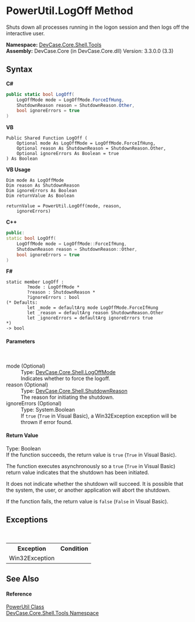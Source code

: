 # PowerUtil.LogOff Method 
 

Shuts down all processes running in the logon session and then logs off the interactive user.

**Namespace:**&nbsp;<a href="N_DevCase_Core_Shell_Tools">DevCase.Core.Shell.Tools</a><br />**Assembly:**&nbsp;DevCase.Core (in DevCase.Core.dll) Version: 3.3.0.0 (3.3)

## Syntax

**C#**<br />
``` C#
public static bool LogOff(
	LogOffMode mode = LogOffMode.ForceIfHung,
	ShutdownReason reason = ShutdownReason.Other,
	bool ignoreErrors = true
)
```

**VB**<br />
``` VB
Public Shared Function LogOff ( 
	Optional mode As LogOffMode = LogOffMode.ForceIfHung,
	Optional reason As ShutdownReason = ShutdownReason.Other,
	Optional ignoreErrors As Boolean = true
) As Boolean
```

**VB Usage**<br />
``` VB Usage
Dim mode As LogOffMode
Dim reason As ShutdownReason
Dim ignoreErrors As Boolean
Dim returnValue As Boolean

returnValue = PowerUtil.LogOff(mode, reason, 
	ignoreErrors)
```

**C++**<br />
``` C++
public:
static bool LogOff(
	LogOffMode mode = LogOffMode::ForceIfHung, 
	ShutdownReason reason = ShutdownReason::Other, 
	bool ignoreErrors = true
)
```

**F#**<br />
``` F#
static member LogOff : 
        ?mode : LogOffMode * 
        ?reason : ShutdownReason * 
        ?ignoreErrors : bool 
(* Defaults:
        let _mode = defaultArg mode LogOffMode.ForceIfHung
        let _reason = defaultArg reason ShutdownReason.Other
        let _ignoreErrors = defaultArg ignoreErrors true
*)
-> bool 

```


#### Parameters
&nbsp;<dl><dt>mode (Optional)</dt><dd>Type: <a href="T_DevCase_Core_Shell_LogOffMode">DevCase.Core.Shell.LogOffMode</a><br />Indicates whether to force the logoff.</dd><dt>reason (Optional)</dt><dd>Type: <a href="T_DevCase_Core_Shell_ShutdownReason">DevCase.Core.Shell.ShutdownReason</a><br />The reason for initiating the shutdown.</dd><dt>ignoreErrors (Optional)</dt><dd>Type: System.Boolean<br />If `true` (`True` in Visual Basic), a Win32Exception exception will be thrown if error found.</dd></dl>

#### Return Value
Type: Boolean<br />If the function succeeds, the return value is `true` (`True` in Visual Basic). 

 The function executes asynchronously so a `true` (`True` in Visual Basic) return value indicates that the shutdown has been initiated. 

 It does not indicate whether the shutdown will succeed. It is possible that the system, the user, or another application will abort the shutdown. 

 If the function fails, the return value is `false` (`False` in Visual Basic).

## Exceptions
&nbsp;<table><tr><th>Exception</th><th>Condition</th></tr><tr><td>Win32Exception</td><td /></tr></table>

## See Also


#### Reference
<a href="T_DevCase_Core_Shell_Tools_PowerUtil">PowerUtil Class</a><br /><a href="N_DevCase_Core_Shell_Tools">DevCase.Core.Shell.Tools Namespace</a><br />
